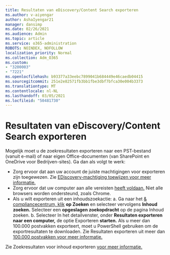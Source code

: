 ```yaml
---
title: Resultaten van eDiscovery/Content Search exporteren
ms.author: v-aiyengar
author: AshaIyengar21
manager: dansimp
ms.date: 02/26/2021
ms.audience: Admin
ms.topic: article
ms.service: o365-administration
ROBOTS: NOINDEX, NOFOLLOW
localization_priority: Normal
ms.collection: Adm_O365
ms.custom:
- "3200003"
- "7221"
ms.openlocfilehash: b93377a33eebc7899041b684449e46caedb04415
ms.sourcegitcommit: 251e2e82571fb3bb1fbe3dbf7bfca30e004b3373
ms.translationtype: MT
ms.contentlocale: nl-NL
ms.lasthandoff: 03/05/2021
ms.locfileid: "50481730"
---
```

# <a name="export-ediscoverycontent-search-results"></a>Resultaten van eDiscovery/Content Search exporteren

Mogelijk moet u de zoekresultaten exporteren naar een PST-bestand (vanuit e-mail) of naar eigen Office-documenten (van SharePoint en OneDrive voor Bedrijven-sites). Ga dan als volgt te werk:

- Zorg ervoor dat aan uw account de juiste machtigingen voor exporteren zijn toegewezen. Zie [EDiscovery-machtiging toewijzen voor meer informatie.](https://go.microsoft.com/fwlink/?linkid=2102406)
- Zorg ervoor dat uw computer aan alle vereisten [heeft voldaan.](https://docs.microsoft.com/office365/securitycompliance/export-search-results#before-you-begin) Niet alle browsers worden ondersteund, zoals Chrome.
- Als u wilt exporteren uit een inhoudszoekactie: a. Ga naar het [& compliancecentrum, klik](https://protection.office.com/contentsearch) **op Zoeken** en selecteer vervolgens **Inhoud zoeken.** Selecteer een **opgeslagen zoekopdracht** op de pagina Inhoud zoeken.
    b. Selecteer In het detailvenster, onder **Resultaten exporteren naar een computer,** de optie Exporteren **starten.** Als u meer dan 100.000 postvakken exporteert, moet u PowerShell gebruiken om de exportresultaten te downloaden. Zie Resultaten exporteren uit meer dan [100.000 postvakken voor meer informatie.](https://go.microsoft.com/fwlink/?linkid=2143861)

Zie Zoekresultaten voor inhoud exporteren [voor meer informatie.](https://go.microsoft.com/fwlink/?linkid=2102118)